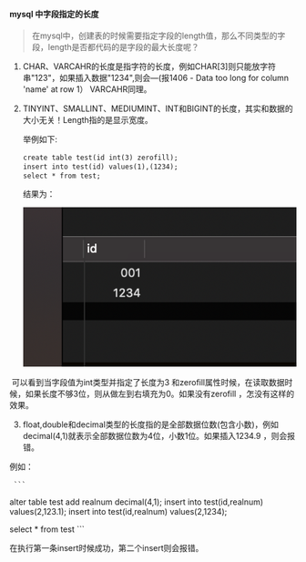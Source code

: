 #### mysql 中字段指定的长度

> 在mysql中，创建表的时候需要指定字段的length值，那么不同类型的字段，length是否都代码的是字段的最大长度呢？



1.  CHAR、VARCAHR的长度是指字符的长度，例如CHAR[3]则只能放字符串"123"，如果插入数据"1234",则会—(报1406 - Data too long for column 'name' at row 1） VARCAHR同理。

2. TINYINT、SMALLINT、MEDIUMINT、INT和BIGINT的长度，其实和数据的大小无关！Length指的是显示宽度。

   举例如下:

   ````
   create table test(id int(3) zerofill);
   insert into test(id) values(1),(1234);
   select * from test;
   ````

   结果为：

   ![image-20190518150004573](../assets/image-20190518150004573.png)

   

​    可以看到当字段值为int类型并指定了长度为3 和zerofill属性时候，在读取数据时候，如果长度不够3位，则从做左到右填充为0。如果没有zerofill ，怎没有这样的效果。



3.  float,double和decimal类型的长度指的是全部数据位数(包含小数)，例如decimal(4,1)就表示全部数据位数为4位，小数1位。如果插入1234.9 ，则会报错。

   例如：

     ```
   alter table test add realnum decimal(4,1);
   insert into test(id,realnum) values(2,123.1);
   insert into test(id,realnum) values(2,1234);
   
   select * from test
     ```

在执行第一条insert时候成功，第二个insert则会报错。